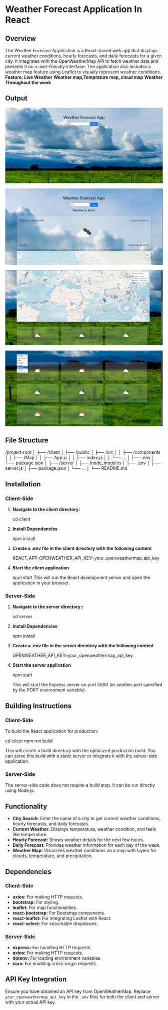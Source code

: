 # Weather Forecast Application In React

## Overview

The Weather Forecast Application is a React-based web app that displays current weather conditions, hourly forecasts, and daily forecasts for a given city. It integrates with the OpenWeatherMap API to fetch weather data and presents it on a user-friendly interface. The application also includes a weather map feature using Leaflet to visually represent weather conditions.
**Feature:**
**Live Weather**
**Weather map,Temprature map, cloud map**
**Weather Throughout the week**

## Output

![Main Page](https://github.com/JoelJoshi2002/Weather-app/blob/main/Project%20pic/Screenshot%202024-07-26%20165532.png)

![Live Weather](https://github.com/JoelJoshi2002/Weather-app/blob/main/Project%20pic/Screenshot%202024-07-26%20165632.png)

![Weather Map](https://github.com/JoelJoshi2002/Weather-app/blob/main/Project%20pic/Screenshot%202024-07-26%20165743.png)

![Weekly Weather](https://github.com/JoelJoshi2002/Weather-app/blob/main/Project%20pic/Screenshot%202024-07-26%20165813.png)


## File Structure

/project-root
│
├── /client
│ ├── /public
│ ├── /src
│ │ ├── /components
│ │ ├── /Map
│ │ ├── App.js
│ │ ├── index.js
│ │ └── ...
│ ├── .env
│ └── package.json
│
├── /server
│ ├── /node_modules
│ ├── .env
│ ├── server.js
│ ├── package.json
│ └── ...
│
└── README.md


## Installation

### Client-Side

1. **Navigate to the client directory:**

   cd client

2. **Install Dependencies**

    npm install

3. **Create a .env file in the client directory with the following content**

    REACT_APP_OPENWEATHER_API_KEY=your_openweathermap_api_key

4. **Start the client application**

   npm start
   This will run the React development server and open the application in your browser.

### Server-Side

1. **Navigate to the server directory::**

   cd server


2. **Install Dependencies**

    npm install

3. **Create a .env file in the server directory with the following content**

    OPENWEATHER_API_KEY=your_openweathermap_api_key


4. **Start the server application**

   npm start
   
   This will start the Express server on port 5000 (or another port specified by the PORT environment variable).

## Building Instructions

### Client-Side

To build the React application for production:

cd client
npm run build

This will create a build directory with the optimized production build. You can serve this build with a static server or integrate it with the server-side application.

### Server-Side

The server-side code does not require a build step. It can be run directly using Node.js.


## Functionality

- **City Search:** Enter the name of a city to get current weather conditions, hourly forecasts, and daily forecasts.
- **Current Weather:** Displays temperature, weather condition, and feels like temperature.
- **Hourly Forecast:** Shows weather details for the next few hours.
- **Daily Forecast:** Provides weather information for each day of the week.
- **Weather Map:** Visualizes weather conditions on a map with layers for clouds, temperature, and precipitation.

## Dependencies

### Client-Side
- **axios:** For making HTTP requests.
- **bootstrap:** For styling.
- **leaflet:** For map functionalities.
- **react-bootstrap:** For Bootstrap components.
- **react-leaflet:** For integrating Leaflet with React.
- **react-select:** For searchable dropdowns.

### Server-Side
- **express:** For handling HTTP requests.
- **axios:** For making HTTP requests.
- **dotenv:** For loading environment variables.
- **cors:** For enabling cross-origin requests.

## API Key Integration

Ensure you have obtained an API key from OpenWeatherMap. Replace `your_openweathermap_api_key` in the `.env` files for both the client and server with your actual API key.


